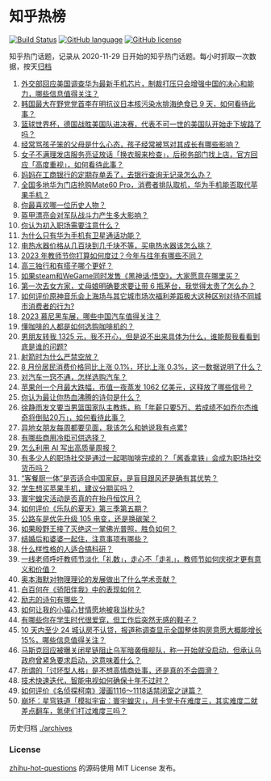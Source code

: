 # 知乎热榜
[![Build Status](https://github.com/ToWeLong/zhihu-hot-questions/workflows/CI/badge.svg)](https://github.com/ToWeLong/zhihu-hot-questions/actions)
[![GitHub language](https://img.shields.io/badge/language-golang-orange.svg)](https://golang.org/)
[![GitHub license](https://img.shields.io/github/license/ToWeLong/zhihu-hot-questions)](https://github.com/ToWeLong/zhihu-hot-questions/blob/main/LICENSE)

知乎热门话题，记录从 2020-11-29 日开始的知乎热门话题。每小时抓取一次数据，按天[归档](./archives)

<!-- BEGIN -->

1. [外交部回应美国调查华为最新手机芯片，制裁打压只会增强中国的决心和能力，哪些信息值得关注？](https://www.zhihu.com/question/621088795)
1. [韩国最大在野党党首李在明抗议日本核污染水排海绝食已 9 天，如何看待此事？](https://www.zhihu.com/question/621132572)
1. [篮球世界杯，德国战胜美国队进决赛，代表不可一世的美国队开始走下坡路了吗？](https://www.zhihu.com/question/621173097)
1. [经常骂孩子笨的父母是什么心态，孩子经常被骂对其成长有哪些影响？](https://www.zhihu.com/question/620600983)
1. [女子不满理发店服务亮证放话「换衣服来检查」，后税务部门找上店，官方回应「高度重视」，如何看待此事？](https://www.zhihu.com/question/621102736)
1. [妈妈在工商银行的定期存单丢了，去银行查询无记录怎么办？](https://www.zhihu.com/question/418824597)
1. [全国多地华为门店抢购Mate60 Pro，消费者排队取机，华为手机能否取代苹果手机？](https://www.zhihu.com/question/620452553)
1. [你最喜欢哪一位历史人物？](https://www.zhihu.com/question/619035093)
1. [盔甲漂亮会对军队战斗力产生多大影响？](https://www.zhihu.com/question/522459431)
1. [你认为初入职场需要注意什么？](https://www.zhihu.com/question/620877025)
1. [为什么只有华为手机有卫星通话功能？](https://www.zhihu.com/question/620650248)
1. [电热水器价格从几百块到几千块不等，买电热水器该怎么挑？](https://www.zhihu.com/question/454929503)
1. [2023 年教师节你打算如何度过？今年与往年有哪些不同？](https://www.zhihu.com/question/621124449)
1. [高三独行和有搭子哪个更好？](https://www.zhihu.com/question/618147848)
1. [如果steam和WeGame同时发售《黑神话·悟空》，大家愿意在哪里买？](https://www.zhihu.com/question/621074282)
1. [第一次去女方家，丈母娘明确要求要让带 6 瓶茅台，我觉得太贵了怎么办？](https://www.zhihu.com/question/618374878)
1. [如何评价原神音乐会上海场与其它城市场次福利差距极大这种区别对待不同城市消费者的行为?](https://www.zhihu.com/question/621187579)
1. [2023 慕尼黑车展，哪些中国汽车值得关注？](https://www.zhihu.com/question/620590465)
1. [懂咖啡的人都是如何选购咖啡机的？](https://www.zhihu.com/question/535121221)
1. [男朋友转我 1325 元，我不开心，但是说不出来具体为什么，谁能帮我看看到底是谁的问题?](https://www.zhihu.com/question/620112583)
1. [射箭时为什么严禁空放？](https://www.zhihu.com/question/39936292)
1. [8 月份居民消费价格同比上涨 0.1%，环比上涨 0.3%，这一数据说明了什么？](https://www.zhihu.com/question/621219921)
1. [对汽车一窍不通，怎样选购汽车？](https://www.zhihu.com/question/19991150)
1. [苹果创一个月最大跌幅，市值一夜蒸发 1062 亿美元，这释放了哪些信号？](https://www.zhihu.com/question/620877319)
1. [你认为最让你热血沸腾的诗句是什么？](https://www.zhihu.com/question/621181874)
1. [徐静雨发文要当男篮国家队主教练，称「年薪只要5万、若成绩不如乔尔杰维奇将倒贴20万」，如何看待此事？](https://www.zhihu.com/question/620717178)
1. [异地女朋友每周都要见面，我该怎么和她说我有点累?](https://www.zhihu.com/question/620677850)
1. [有哪些商用冷柜可供选择？](https://www.zhihu.com/question/47051304)
1. [怎么利用 AI 写出高质量周报？](https://www.zhihu.com/question/619684539)
1. [有多少人的职场社交是通过一起喝咖啡完成的？「酱香拿铁」会成为职场社交货币吗？](https://www.zhihu.com/question/620909711)
1. [“客餐厨一体”是否适合中国家庭，是盲目跟风还是确有其优势？](https://www.zhihu.com/question/620752487)
1. [学生想买苹果手机，建议分期买吗？](https://www.zhihu.com/question/617807489)
1. [寰宇蝗灾活动是否真的在抬丹恒饮月？](https://www.zhihu.com/question/621076940)
1. [如何评价《乐队的夏天》第三季第五期？](https://www.zhihu.com/question/621046413)
1. [公路车是优先升级 105 电变，还是换碳架？](https://www.zhihu.com/question/620750611)
1. [如果殷野王接了灭绝这一掌佛光普照，胜负如何？](https://www.zhihu.com/question/367166323)
1. [结婚后和婆婆一起住，注意事项有哪些？](https://www.zhihu.com/question/619510061)
1. [什么样性格的人适合搞科研？](https://www.zhihu.com/question/576623619)
1. [一线老师呼吁教师节淡化「礼数」，走心不「走礼」，教师节如何庆祝才更有意义和价值？](https://www.zhihu.com/question/621084371)
1. [奥本海默对物理理论的发展做出了什么学术贡献？](https://www.zhihu.com/question/620586476)
1. [白百何在《骄阳伴我》中的表现如何？](https://www.zhihu.com/question/620178419)
1. [励志的诗句有哪些？](https://www.zhihu.com/question/620911949)
1. [如何让我的小猫心甘情愿地被我当枕头?](https://www.zhihu.com/question/618566653)
1. [有哪些你在学生时代很爱穿，但工作后突然无感的鞋子？](https://www.zhihu.com/question/619690036)
1. [10 天内至少 24 城认房不认贷，报道称调查显示全国整体购房意愿大概能增长15%，哪些信息值得关注？](https://www.zhihu.com/question/621222248)
1. [马斯克回应被曝关闭星链阻止乌军暗袭俄舰队，称一开始就没启动，但承认乌政府曾紧急要求启动，这意味着什么？](https://www.zhihu.com/question/621090799)
1. [所谓的「讨坏型人格」是不想高情商处事，还是真的不会圆滑？](https://www.zhihu.com/question/620998257)
1. [技术快速迭代，智能电视如何确保十年不过时？](https://www.zhihu.com/question/620914960)
1. [如何评价《名侦探柯南》漫画1116～1118话禁闭室之谜篇？](https://www.zhihu.com/question/620884297)
1. [崩坏：星穹铁道「模拟宇宙：寰宇蝗灾」，月卡党卡在难度三，其实难度二就差点翻车，氪佬们打过难度三吗？](https://www.zhihu.com/question/620887078)

<!-- END -->

历史归档 [./archives](./archives)


### License
[zhihu-hot-questions](https://github.com/towelong/zhihu-hot-questions) 的源码使用 MIT License 发布。